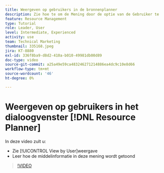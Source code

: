 ```yaml
---
title: Weergeven op gebruikers in de bronnenplanner
description: Zie hoe te om de Mening door de optie van de Gebruiker te gebruiken en hoe de middelinformatie in deze mening wordt getoond.
feature: Resource Management
type: Tutorial
role: Leader, User
level: Intermediate, Experienced
activity: use
team: Technical Marketing
thumbnail: 335168.jpeg
jira: KT-8880
exl-id: 336f8ba9-d8d2-410a-b010-49981db00d89
doc-type: video
source-git-commit: a25a49e59ca483246271214886ea4dc9c10e8d66
workflow-type: tm+mt
source-wordcount: '46'
ht-degree: 0%

---
```


# Weergeven op gebruikers in het dialoogvenster [!DNL Resource Planner]

In deze video zult u:

* Zie [!UICONTROL View by User]weergave
* Leer hoe de middelinformatie in deze mening wordt getoond


>[!VIDEO](https://video.tv.adobe.com/v/335168/?quality=12&learn=on)
